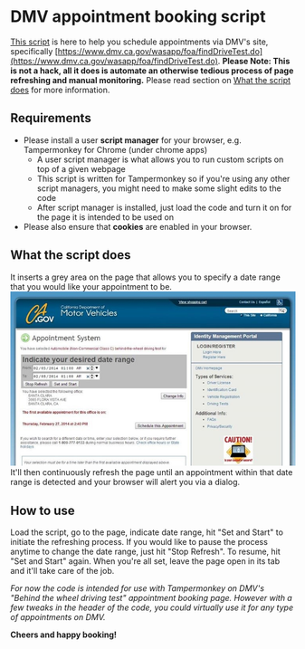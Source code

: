 # DMV appointment booking script
[This script](script.js) is here to help you schedule appointments via DMV's site, specifically [https://www.dmv.ca.gov/wasapp/foa/findDriveTest.do](https://www.dmv.ca.gov/wasapp/foa/findDriveTest.do).
**Please Note: This is not a hack, all it does is automate an otherwise tedious process of page refreshing and manual monitoring.**
Please read section on [What the script does](README.md#what-the-script-does) for more information.

## Requirements
* Please install a user **script manager** for your browser, e.g. Tampermonkey for Chrome (under chrome apps)
  * A user script manager is what allows you to run custom scripts on top of a given webpage
  * This script is written for Tampermonkey so if you're using any other script managers, you might need to make some slight edits to the code
  * After script manager is installed, just load the code and turn it on for the page it is intended to be used on
* Please also ensure that **cookies** are enabled in your browser. 

## What the script does
It inserts a grey area on the page that allows you to specify a date range that you would like your appointment to be.
![alt text](screenshot.jpg "screenshot")
It'll then continuously refresh the page until an appointment within that date range is detected and your browser will alert you via a dialog.

## How to use
Load the script, go to the page, indicate date range, hit "Set and Start" to initiate the refreshing process. If you would like to pause the process anytime to change the date range, just hit "Stop Refresh". To resume, hit "Set and Start" again. When you're all set, leave the page open in its tab and it'll take care of the job.

*For now the code is intended for use with Tampermonkey on DMV's "Behind the wheel driving test" appointment booking page. However with a few tweaks in the header of the code, you could virtually use it for any type of appointments on DMV.*

**Cheers and happy booking!**